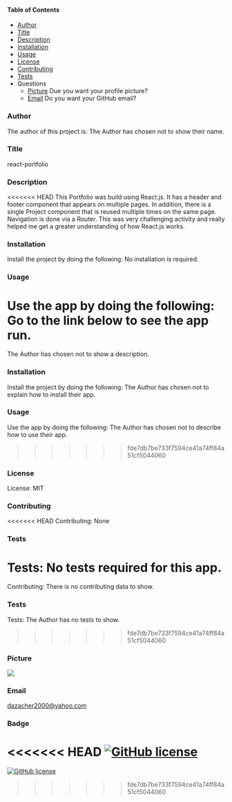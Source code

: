 #### Table of Contents

* [Author](#author)
* [Title](#title)
* [Description](#description)
* [Installation](#installation)
* [Usage](#usage)
* [License](#license)
* [Contributing](#contributing)
* [Tests](#tests)
* Questions
    * [Picture](#picture) Due you want your profile picture?
    * [Email](#email) Do you want your GitHub email?
    
### Author

The author of this project is: The Author has chosen not to show their name.

### Title

react-portfolio

### Description

<<<<<<< HEAD
This Portfolio was build using React.js. It has a header and footer component that appears on multiple pages. In addition, there is a single Project component that is reused multiple times on the same page. Navigation is done via a Router. This was very challenging activity and really helped me get a greater understanding of how React.js works.

### Installation

Install the project by doing the following: No installation is required.

### Usage

Use the app by doing the following: Go to the link below to see the app run.
=======
The Author has chosen not to show a description.

### Installation

Install the project by doing the following: The Author has chosen not to explain how to install their app.

### Usage

Use the app by doing the following: The Author has chosen not to describe how to use their app.
>>>>>>> fde7db7be733f7594ce41a74ff84a51cf5044060

### License

License: MIT

### Contributing

<<<<<<< HEAD
Contributing: None

### Tests

Tests: No tests required for this app.
=======
Contributing: There is no contributing data to show.

### Tests

Tests: The Author has no tests to show.
>>>>>>> fde7db7be733f7594ce41a74ff84a51cf5044060

### Picture

<img src="https://avatars3.githubusercontent.com/u/61209724?v=4"/>

### Email

dazacher2000@yahoo.com

### Badge

<<<<<<< HEAD
[![GitHub license](https://img.shields.io/badge/license-MIT-brightgreen.svg)](https://api.github.com/dazacher/react-portfolio)
=======
[![GitHub license](https://img.shields.io/badge/license-MIT-brightgreen.svg)](https://api.github.com/dazacher/README-Generator)
>>>>>>> fde7db7be733f7594ce41a74ff84a51cf5044060
